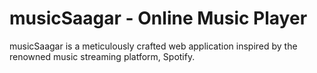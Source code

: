 # musicSaagar - Online Music Player

musicSaagar is a meticulously crafted web application inspired by the renowned music streaming platform, Spotify.
